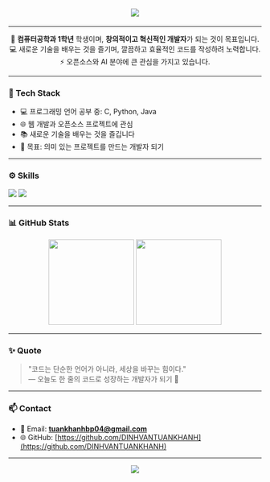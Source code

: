 <h1 align="center">
  <img src="https://readme-typing-svg.herokuapp.com?font=Nanum+Gothic&color=00BFFF&size=30&center=true&vCenter=true&lines=안녕하세요👋;저는+DINH+VAN+TUAN+KHANH+입니다.;컴퓨터공학과+1학년+학생이에요.;창의적인+개발자를+꿈꾸고+있습니다.">
</h1>

---

<p align="center">
  🌱 <b>컴퓨터공학과 1학년</b> 학생이며, <b>창의적이고 혁신적인 개발자</b>가 되는 것이 목표입니다.<br>
  💻 새로운 기술을 배우는 것을 즐기며, 깔끔하고 효율적인 코드를 작성하려 노력합니다.<br>
  ⚡ 오픈소스와 AI 분야에 큰 관심을 가지고 있습니다.
</p>

---

### 🧠 Tech Stack
- 💻 프로그래밍 언어 공부 중: C, Python, Java  
- 🌐 웹 개발과 오픈소스 프로젝트에 관심  
- 📚 새로운 기술을 배우는 것을 즐깁니다  
- 🎯 목표: 의미 있는 프로젝트를 만드는 개발자 되기

---

### ⚙️ Skills
<p align="left">
  <img src="https://img.shields.io/badge/C-00599C?style=flat-square&logo=C&logoColor=white"/>
  <img src="https://img.shields.io/badge/Python-3776AB?style=flat-square&logo=Python&logoColor=white"/>
</p>

---

### 📊 GitHub Stats
<p align="center">
  <img src="https://github-readme-stats.vercel.app/api?username=DINHVANTUANKHANH&show_icons=true&theme=tokyonight" height="170"/>
  <img src="https://github-readme-stats.vercel.app/api/top-langs/?username=DINHVANTUANKHANH&layout=compact&theme=tokyonight" height="170"/>
</p>

---

### ✨ Quote
> "코드는 단순한 언어가 아니라, 세상을 바꾸는 힘이다."  
> — 오늘도 한 줄의 코드로 성장하는 개발자가 되기 🌱

---

### 📫 Contact
- 📧 Email: **tuankhanhbp04@gmail.com**  
- 🌐 GitHub: [https://github.com/DINHVANTUANKHANH](https://github.com/DINHVANTUANKHANH)

---

<p align="center">
  <img src="https://capsule-render.vercel.app/api?type=waving&color=gradient&height=150&section=footer"/>
</p>
